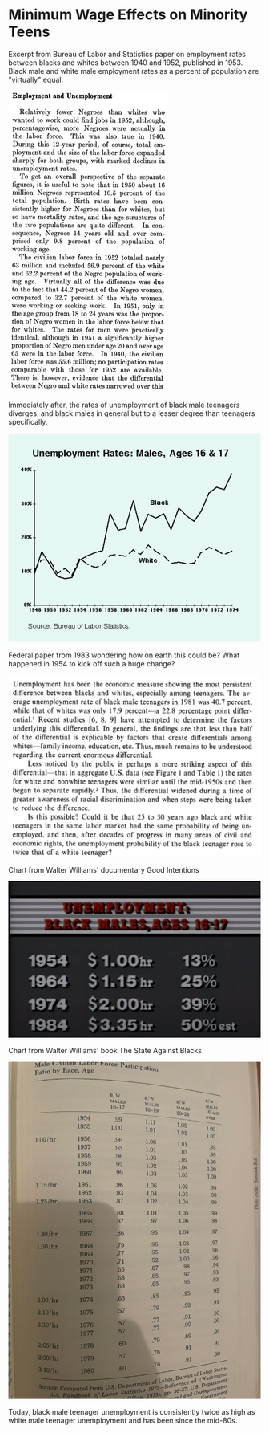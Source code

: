 # Minimum Wage Effects on Minority Teens

Excerpt from Bureau of Labor and Statistics paper on employment rates
between blacks and whites between 1940 and 1952, published in 1953.
Black male and white male employment rates as a percent of population
are "virtually" equal.

![](image2.png)

Immediately after, the rates of unemployment of black male teenagers
diverges, and black males in general but to a lesser degree than
teenagers specifically.

![](rates.png)

Federal paper from 1983 wondering how on earth this could be? What
happened in 1954 to kick off such a huge change?

![](possible.png)

Chart from Walter Williams' documentary Good Intentions

![](min_wage.png)

Chart from Walter Williams' book The State Against Blacks

![](bls.jpg)


Today, black male teenager unemployment is consistently twice as high as
white male teenager unemployment and has been since the mid-80s.
